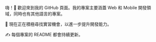 嗨！👋 歡迎來到我的 GitHub 頁面。我的專案主要涵蓋 Web 和 Mobile 開發領域，同時也有其他語言的專案。  

🚀 現在正在積極尋找實習機會，以進一步提升開發能力。 

✍ 每個專案的 README 都會持續更新。
